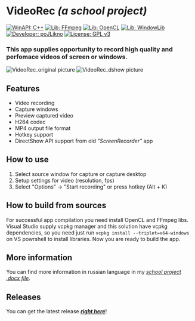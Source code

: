 # **VideoRec** *(a school project)* #

[![WinAPI: C++](https://img.shields.io/badge/WinAPI-C++-blue)](https://learn.microsoft.com/ru-ru/windows/win32/api/)  [![Lib: FFmpeg](https://img.shields.io/badge/Lib-FFmpeg-green)](https://www.ffmpeg.org/)  [![Lib: OpenCL](https://img.shields.io/badge/Lib-OpenCL-orange)](https://www.khronos.org/opencl/)  [![Lib: WindowLib](https://img.shields.io/badge/Lib-WindowLib-aqua)](https://github.com/poJLikno/WindowLib)  [![Developer: poJLikno](https://img.shields.io/badge/Developer-poJLikno-red)](https://github.com/poJLikno)  [![License: GPL v3](https://img.shields.io/badge/License-GPLv3-purple)](https://www.gnu.org/licenses/gpl-3.0)

### This app supplies opportunity to record high quality and perfomace videos of screen or windows. ###

![VideoRec_original picture](https://github.com/user-attachments/assets/3c6d9ffd-81d3-499d-88a9-1b28b22ed050)
![VideoRec_dshow picture](https://github.com/user-attachments/assets/ce137c98-661b-4f88-ac86-6ceaaf3aafa2)

## Features ##
* Video recording
* Capture windows
* Preview captured video
* H264 codec 
* MP4 output file format
* Hotkey support
* DirectShow API support from old *"ScreenRecorder"* app

## How to use ##
1. Select source window for capture or capture desktop
2. Setup settings for video (resolution, fps)
3. Select "Options" -> "Start recording" or press hotkey (Alt + K)

## How to build from sources ##
For successful app compilation you need install OpenCL and FFmpeg libs.
Visual Studio supply vcpkg manager and this solution have vcpkg dependencies, so you need just run `vcpkg install --triplet=x64-windows` on VS powrshell to install libraries.
Now you are ready to build the app.

## More information ##
You can find more information in russian language in my *[school project .docx file](https://docs.google.com/document/d/1Acz6KpHh8o7UEKdiUX9S0lwbHd2BfUYzEftklc-Ur8o/edit?usp=sharing)*.

## Releases ##
You can get the latest release ***[right here](https://github.com/poJLikno/VideoRec/releases)***!
